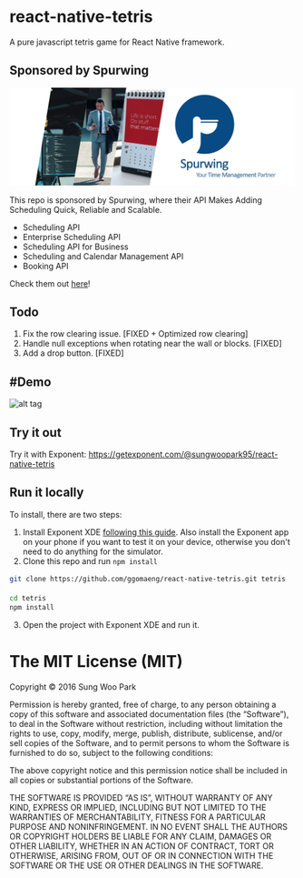 # react-native-tetris
A pure javascript tetris game for React Native framework.

## Sponsored by Spurwing

![img](https://github.com/ggomaeng/public/blob/main/spurwing-cover.png?raw=true)

This repo is sponsored by Spurwing, where their API Makes Adding Scheduling Quick, Reliable and Scalable.

- Scheduling API
- Enterprise Scheduling API
- Scheduling API for Business
- Scheduling and Calendar Management API
- Booking API

Check them out [here](https://github.com/Spurwing/Appointment-Scheduling-API)!


## Todo

1. Fix the row clearing issue. [FIXED + Optimized row clearing]
2. Handle null exceptions when rotating near the wall or blocks. [FIXED]
3. Add a drop button. [FIXED]

## #Demo

![alt tag](https://raw.githubusercontent.com/ggomaeng/react-native-tetris/master/demo.gif)

## Try it out

Try it with Exponent: https://getexponent.com/@sungwoopark95/react-native-tetris

## Run it locally

To install, there are two steps:

1. Install Exponent XDE [following this
guide](https://docs.getexponent.com/versions/latest/introduction/installation.html).
Also install the Exponent app on your phone if you want to test it on
your device, otherwise you don't need to do anything for the simulator.
2. Clone this repo and run `npm install`
  ```bash
  git clone https://github.com/ggomaeng/react-native-tetris.git tetris

  cd tetris
  npm install
  ```
3. Open the project with Exponent XDE and run it.

The MIT License (MIT)
=====================

Copyright © 2016 Sung Woo Park

Permission is hereby granted, free of charge, to any person
obtaining a copy of this software and associated documentation
files (the “Software”), to deal in the Software without
restriction, including without limitation the rights to use,
copy, modify, merge, publish, distribute, sublicense, and/or sell
copies of the Software, and to permit persons to whom the
Software is furnished to do so, subject to the following
conditions:

The above copyright notice and this permission notice shall be
included in all copies or substantial portions of the Software.

THE SOFTWARE IS PROVIDED “AS IS”, WITHOUT WARRANTY OF ANY KIND,
EXPRESS OR IMPLIED, INCLUDING BUT NOT LIMITED TO THE WARRANTIES
OF MERCHANTABILITY, FITNESS FOR A PARTICULAR PURPOSE AND
NONINFRINGEMENT. IN NO EVENT SHALL THE AUTHORS OR COPYRIGHT
HOLDERS BE LIABLE FOR ANY CLAIM, DAMAGES OR OTHER LIABILITY,
WHETHER IN AN ACTION OF CONTRACT, TORT OR OTHERWISE, ARISING
FROM, OUT OF OR IN CONNECTION WITH THE SOFTWARE OR THE USE OR
OTHER DEALINGS IN THE SOFTWARE.
